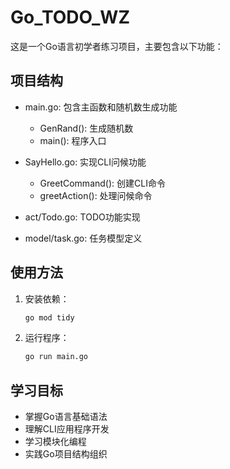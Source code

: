 # Go_TODO_WZ

这是一个Go语言初学者练习项目，主要包含以下功能：

## 项目结构

- main.go: 包含主函数和随机数生成功能
  - GenRand(): 生成随机数
  - main(): 程序入口

- SayHello.go: 实现CLI问候功能
  - GreetCommand(): 创建CLI命令
  - greetAction(): 处理问候命令

- act/Todo.go: TODO功能实现
- model/task.go: 任务模型定义

## 使用方法

1. 安装依赖：
   ```bash
   go mod tidy
   ```

2. 运行程序：
   ```bash
   go run main.go
   ```

## 学习目标

- 掌握Go语言基础语法
- 理解CLI应用程序开发
- 学习模块化编程
- 实践Go项目结构组织
